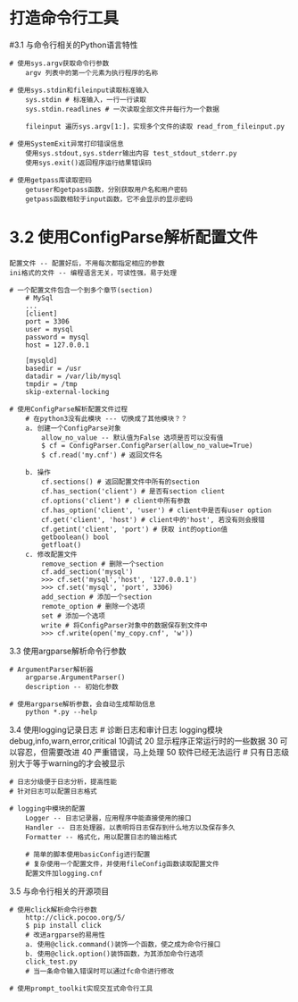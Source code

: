 # 打造命令行工具

#3.1 与命令行相关的Python语言特性
	
	# 使用sys.argv获取命令行参数
		argv 列表中的第一个元素为执行程序的名称
		
	# 使用sys.stdin和fileinput读取标准输入
		sys.stdin # 标准输入，一行一行读取
		sys.stdin.readlines # 一次读取全部文件并每行为一个数据
		
		fileinput 遍历sys.argv[1:]，实现多个文件的读取 read_from_fileinput.py
		
	# 使用SystemExit异常打印错误信息
		使用sys.stdout,sys.stderr输出内容 test_stdout_stderr.py
		使用sys.exit()返回程序运行结果错误码
		
	# 使用getpass库读取密码
		getuser和getpass函数，分别获取用户名和用户密码
		getpass函数相较于input函数，它不会显示的显示密码
		
# 3.2 使用ConfigParse解析配置文件
	配置文件 -- 配置好后，不用每次都指定相应的参数
	ini格式的文件 -- 编程语言无关，可读性强，易于处理
	
	# 一个配置文件包含一个到多个章节(section)
		# MySql
		...
		[client]
		port = 3306
		user = mysql
		password = mysql
		host = 127.0.0.1
		
		[mysqld]
		basedir = /usr
		datadir = /var/lib/mysql
		tmpdir = /tmp
		skip-external-locking
		
	# 使用ConfigParse解析配置文件过程
		# 在python3没有此模块 --- 切换成了其他模块？？
		a. 创建一个ConfigParse对象
			allow_no_value -- 默认值为False 选项是否可以没有值
			$ cf = ConfigParser.ConfigParser(allow_no_value=True)
			$ cf.read('my.cnf') # 返回文件名
			
		b. 操作
			cf.sections() # 返回配置文件中所有的section
			cf.has_section('client') # 是否有section client
			cf.options('client') # client中所有参数
			cf.has_option('client', 'user') # client中是否有user option
			cf.get('client', 'host') # client中的'host', 若没有则会报错
			cf.getint('client', 'port') # 获取 int的option值
			getboolean() bool
			getfloat()
		c. 修改配置文件
			remove_section # 删除一个section
			cf.add_section('mysql')
			>>> cf.set('mysql','host', '127.0.0.1')
			>>> cf.set('mysql', 'port', 3306)
			add_section # 添加一个section
			remote_option # 删除一个选项
			set # 添加一个选项
			write # 将ConfigParser对象中的数据保存到文件中
			>>> cf.write(open('my_copy.cnf', 'w'))
		
3.3 使用argparse解析命令行参数
	
	# ArgumentParser解析器
		argparse.ArgumentParser()
		description -- 初始化参数
	
	# 使用argparse解析参数，会自动生成帮助信息
		python *.py --help
		
3.4 使用logging记录日志
	# 诊断日志和审计日志
	logging模块
		debug,info,warn,error,critical
		10调试
		20 显示程序正常运行时的一些数据
		30 可以容忍，但需要改进
		40 严重错误，马上处理
		50 软件已经无法运行
		# 只有日志级别大于等于warning的才会被显示
	
	# 日志分级便于日志分析，提高性能
	# 针对日志可以配置日志格式
	
	# logging中模块的配置
		Logger -- 日志记录器，应用程序中能直接使用的接口
		Handler -- 日志处理器，以表明将日志保存到什么地方以及保存多久
		Formatter -- 格式化，用以配置日志的输出格式
		
		# 简单的脚本使用basicConfig进行配置
		# 复杂使用一个配置文件，并使用fileConfig函数读取配置文件
		配置文件加logging.cnf
	
3.5 与命令行相关的开源项目
	
	# 使用click解析命令行参数
		http://click.pocoo.org/5/
		$ pip install click
		# 改进argparse的易用性
		a. 使用@click.command()装饰一个函数，使之成为命令行接口
		b. 使用@click.option()装饰函数，为其添加命令行选项
		click_test.py
		# 当一条命令输入错误时可以通过fc命令进行修改
		
	# 使用prompt_toolkit实现交互式命令行工具
		
